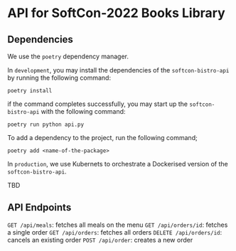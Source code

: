 # API for SoftCon-2022 Books Library

## Dependencies

We use the `poetry` dependency manager. 

In `development`, you may install the dependencies of the `softcon-bistro-api` by running the following command:

```poetry install```

if the command completes successfully, you may start up the `softcon-bistro-api` with the following command:

```poetry run python api.py```

To add a dependency to the project, run the following command; 

```poetry add <name-of-the-package>```

In `production`, we use Kubernets to orchestrate a Dockerised version of the `softcon-bistro-api`. 

TBD

## API Endpoints

`GET /api/meals`: fetches all meals on the menu
`GET /api/orders/id`: fetches a single order
`GET /api/orders`: fetches all orders
`DELETE /api/orders/id`: cancels an existing order
`POST /api/order`:  creates a new order